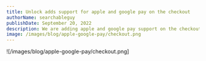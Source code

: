 ```yaml
---
title: Unlock adds support for apple and google pay on the checkout
authorName: searchableguy
publishDate: September 20, 2022
description: We are adding apple and google pay support on the checkout.
image: /images/blog/apple-google-pay/checkout.png
---
```


![/images/blog/apple-google-pay/checkout.png]

